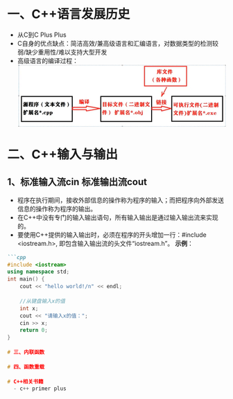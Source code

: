 # 一、C++语言发展历史
  - 从C到C Plus Plus
  - C自身的优点缺点：简洁高效/兼高级语言和汇编语言，对数据类型的检测较弱/缺少重用性/难以支持大型开发
  - 高级语言的编译过程：
![示例图片](image/1gjyybygc.png "高级语言编译过程")

# 二、C++输入与输出
## 1、标准输入流cin 标准输出流cout
  - 程序在执行期间，接收外部信息的操作称为程序的输入；而把程序向外部发送信息的操作称为程序的输出。
  - 在C++中没有专门的输入输出语句，所有输入输出是通过输入输出流来实现的。
  - 要使用C++提供的输入输出时，必须在程序的开头增加一行：#include <iostream.h>, 即包含输入输出流的头文件“iostream.h”。
**示例**：
```markdown
```cpp
#include <iostream>
using namespace std;
int main() {
    cout << "hello world!/n" << endl;

    //从键盘输入x的值
    int x;
    cout << "请输入x的值：";
    cin >> x;
    return 0;
}

# 三、内联函数

# 四、函数重载

# C++相关书籍
  - c++ primer plus
